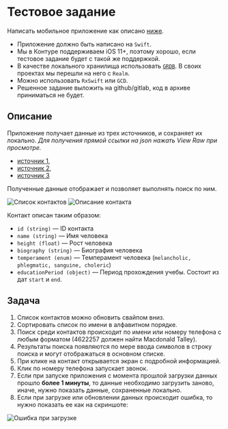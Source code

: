 # Тестовое задание

Написать мобильное приложение как описано [ниже](README.md#Описание).

- Приложение должно быть написано на `Swift`.
- Мы в Контуре поддерживаем iOS 11+, поэтому хорошо, если тестовое задание будет с такой же поддержкой.
- В качестве локального хранилища использовать [`GRDB`](https://github.com/groue/GRDB.swift). В своих проектах мы перешли на него с `Realm`.
- Можно использовать `RxSwift` или `GCD`.
- Решенное задание выложить на github/gitlab, код в архиве приниматься не будет.

## Описание

Приложение получает данные из трех источников, и сохраняет их локально. _Для получения прямой ссылки на json нажать View Raw при просмотре._
- [источник 1](json/generated-01.json), 
- [источник 2](json/generated-02.json), 
- [источник 3](json/generated-03.json) 

Полученные данные отображает и позволяет выполнять поиск по ним.

![Список контактов](static/Contacts.png)
![Описание контакта](static/Profile.png)

Контакт описан таким образом:

- `id (string)` — ID контакта
- `name (string)` — Имя человека
- `height (float)` — Рост человека
- `biography (string)` — Биография человека
- `temperament (enum)` — Темперамент человека (`melancholic, phlegmatic, sanguine, choleric`)
- `educationPeriod (object)` — Период прохождения учебы. Состоит из дат `start` и `end`.

## Задача

1. Список контактов можно обновить свайпом вниз.
2. Сортировать список по имени в алфавитном порядке.
3. Поиск среди контактов происходит по имени или номеру телефона с любым форматом (4622257 должен найти Macdonald Talley).
4. Результаты поиска появляются по мере ввода символов в строку поиска и могут отображаться в основном списке.
5. При клике на контакт открывается экран с подробной информацией.
6. Клик по номеру телефона запускает звонок.
7. Если при запуске приложения с момента прошлой загрузки данных прошло __более 1 минуты__, то данные необходимо загрузить заново, иначе, нужно показать данные, сохраненные локально.
8. Если при загрузке или обновлении данных происходит ошибка, то нужно показать ее как на скриншоте:

![Ошибка при загрузке](static/Contacts_Error.png)
